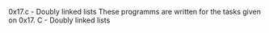 0x17.c - Doubly linked lists
These programms are written for the  tasks given on 0x17. C - Doubly linked lists
